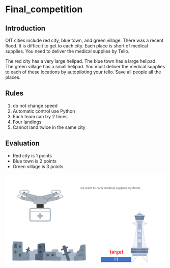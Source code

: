 # Final_competition

## Introduction
OIT cities include red city, blue town, and green village. There was a recent flood.
It is difficult to get to each city. 
Each place is short of medical supplies. 
You need to deliver the medical supplies by Tello.

The red city has a very large helipad. The blue town has a large helipad. The green village has a small helipad.
You must deliver the medical supplies to each of these locations by autopiloting your tello. Save all people all the places.

## Rules
1. do not change speed
2. Automatic control use Python
3. Each team can try 2 times
4. Four landings
5. Cannot land twice in the same city

## Evaluation
- Red city is 1 points
- Blue town is 2 points 
- Green village is 3 points
<img width="1200" src="/images/drone.png">
